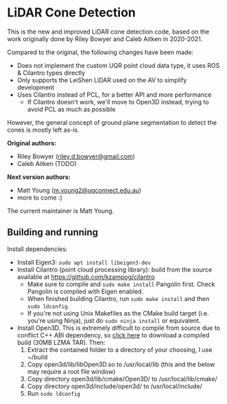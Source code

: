 # LiDAR Cone Detection
This is the new and improved LiDAR cone detection code, based on the work originally done by Riley
Bowyer and Caleb Aitken in 2020-2021.

Compared to the original, the following changes have been made:

- Does not implement the custom UQR point cloud data type, it uses ROS & Cilantro types directly
- Only supports the LeiShen LiDAR used on the AV to simplify development
- Uses Cilantro instead of PCL, for a better API and more performance
    - If Cilantro doesn't work, we'll move to Open3D instead, trying to avoid PCL as much as possible

However, the general concept of ground plane segmentation to detect the cones is mostly left as-is.

**Original authors:**

- Riley Bowyer (riley.d.bowyer@gmail.com)
- Caleb Aitken (TODO)

**Next version authors:**

- Matt Young (m.young2@uqconnect.edu.au)
- more to come :)

The current maintainer is Matt Young.

## Building and running
Install dependencies:

- Install Eigen3: `sudo apt install libeigen3-dev`
- Install Cilantro (point cloud processing library): build from the source available at https://github.com/kzampog/cilantro
    - Make sure to compile and `sudo make install` Pangolin first. Check Pangolin is compiled with Eigen enabled.
    - When finished building Cilantro, run `sudo make install` and then `sudo ldconfig`.
    - If you're not using Unix Makefiles as the CMake build target (i.e. you're using Ninja), just do `sudo ninja install`
    or equivalent.
- Install Open3D. This is extremely difficult to compile from source due to conflict C++ ABI dependency, so
[click here](https://github.com/isl-org/Open3D/releases/download/v0.15.1/open3d-devel-linux-x86_64-cxx11-abi-0.15.1.tar.xz)
to download a compiled build (30MB LZMA TAR). Then:
    1. Extract the contained folder to a directory of your choosing, I use ~/build
    2. Copy open3d/lib/libOpen3D.so to /usr/local/lib (this and the below may require a root file window)
    3. Copy directory open3d/lib/cmake/Open3D/ to /usr/local/lib/cmake/
    4. Copy directory open3d/include/open3d/ to /usr/local/include/
    5. Run `sudo ldconfig`